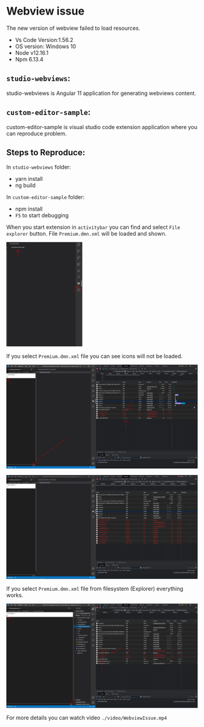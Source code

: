 # Webview issue
The new version of webview failed to load resources.

- Vs Code Version:1.56.2
- OS version: Windows 10
- Node v12.16.1
- Npm 6.13.4

## `studio-webviews`:

studio-webviews is Angular 11 application for generating webviews content.

## `custom-editor-sample`:

custom-editor-sample is visual studio code extension application where you can reproduce problem.

## Steps to Reproduce:

In `studio-webviews` folder:
- yarn install
- ng build

In  `custom-editor-sample` folder:
- npm install
- `F5` to start debugging

When you start extension in `activitybar` you can find and select `File explorer` button. File `Premium.dmn.xml` will be loaded and shown. 

<img src="./images/activitybar-file-explorer.JPG" alt="drawing" style="width:200px;"/>

If you select `Premium.dmn.xml` file you can see icons will not be loaded.

![](./images/failed_loading.JPG)

![](./images/failed_loading_after_5_min.JPG)


If you select `Premium.dmn.xml` file from filesystem (Explorer) everything works.

![](./images/loaded_successfully.JPG)

For more details you can watch video `./video/WebviewIssue.mp4`